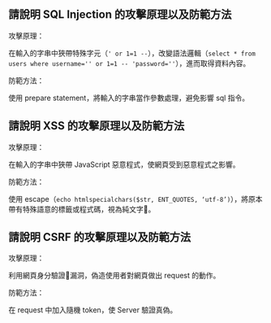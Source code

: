## 請說明 SQL Injection 的攻擊原理以及防範方法

攻擊原理：

在輸入的字串中狹帶特殊字元（`' or 1=1 --`），改變語法邏輯（`select * from users where username='' or 1=1 -- 'password=''`），進而取得資料內容。

防範方法：

使用 prepare statement，將輸入的字串當作參數處理，避免影響 sql 指令。

## 請說明 XSS 的攻擊原理以及防範方法

攻擊原理：

在輸入的字串中狹帶 JavaScript 惡意程式，使網頁受到惡意程式之影響。

防範方法：

使用 escape（`echo htmlspecialchars($str, ENT_QUOTES, ‘utf-8’)`），將原本帶有特殊語意的標籤或程式碼，視為純文字。


## 請說明 CSRF 的攻擊原理以及防範方法

攻擊原理：

利用網頁身分驗證漏洞，偽造使用者對網頁做出 request 的動作。

防範方法：

在 request 中加入隨機 token，使 Server 驗證真偽。

